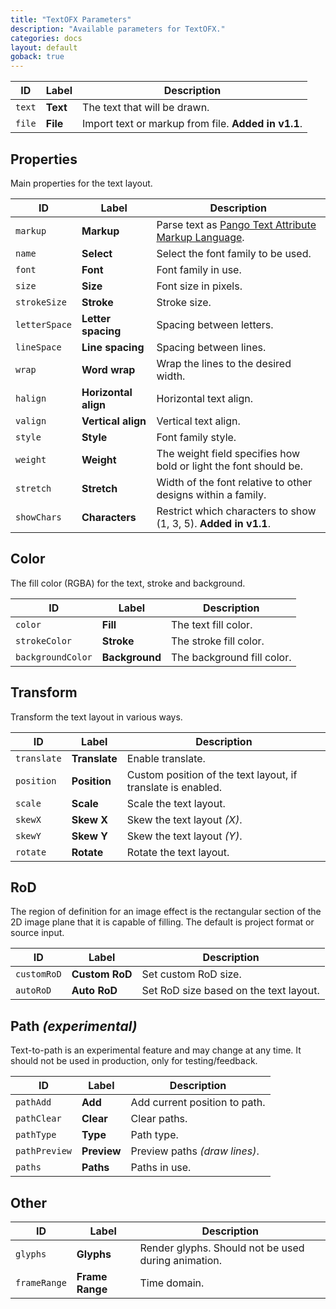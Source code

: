 ```yaml
---
title: "TextOFX Parameters"
description: "Available parameters for TextOFX."
categories: docs
layout: default
goback: true
---
```


ID | Label | Description
--- | --- | ---
``text`` | **Text** | The text that will be drawn.
``file`` | **File** | Import text or markup from file. **Added in v1.1**.

## Properties

Main properties for the text layout.

ID | Label | Description
--- | --- | ---
``markup`` | **Markup** | Parse text as [Pango Text Attribute Markup Language](https://docs.gtk.org/Pango/pango_markup.html).
``name`` | **Select** | Select the font family to be used.
``font`` | **Font** | Font family in use.
``size`` | **Size** | Font size in pixels.
``strokeSize`` | **Stroke** | Stroke size.
``letterSpace`` | **Letter spacing** | Spacing between letters.
``lineSpace`` | **Line spacing** | Spacing between lines.
``wrap`` | **Word wrap** | Wrap the lines to the desired width.
``halign`` | **Horizontal align** | Horizontal text align.
``valign`` | **Vertical align** | Vertical text align.
``style`` | **Style** | Font family style.
``weight`` | **Weight** | The weight field specifies how bold or light the font should be.
``stretch`` | **Stretch** | Width of the font relative to other designs within a family.
``showChars`` | **Characters** | Restrict which characters to show (1, 3, 5). **Added in v1.1**.

## Color

The fill color (RGBA) for the text, stroke and background.

ID | Label | Description
--- | --- | ---
``color`` | **Fill** | The text fill color.
``strokeColor`` | **Stroke** | The stroke fill color.
``backgroundColor`` | **Background** | The background fill color.

## Transform

Transform the text layout in various ways.

ID | Label | Description
--- | --- | ---
``translate`` | **Translate** | Enable translate.
``position`` | **Position** | Custom position of the text layout, if translate is enabled.
``scale`` | **Scale** | Scale the text layout.
``skewX`` | **Skew X** | Skew the text layout *(X)*.
``skewY`` | **Skew Y** | Skew the text layout *(Y)*.
``rotate`` | **Rotate** | Rotate the text layout.

## RoD

The region of definition for an image effect is the rectangular section of the 2D image plane that it is capable of filling. The default is project format or source input.

ID | Label | Description
--- | --- | ---
``customRoD`` | **Custom RoD** | Set custom RoD size.
``autoRoD`` | **Auto RoD** | Set RoD size based on the text layout.

## Path *(experimental)*

Text-to-path is an experimental feature and may change at any time. It should not be used in production, only for testing/feedback.

ID | Label | Description
--- | --- | ---
``pathAdd`` | **Add** | Add current position to path.
``pathClear`` | **Clear** | Clear paths.
``pathType`` | **Type** | Path type.
``pathPreview`` | **Preview** | Preview paths *(draw lines)*.
``paths`` | **Paths** | Paths in use.

## Other

ID | Label | Description
--- | --- | ---
``glyphs`` | **Glyphs** | Render glyphs. Should not be used during animation.
``frameRange`` | **Frame Range** | Time domain.
